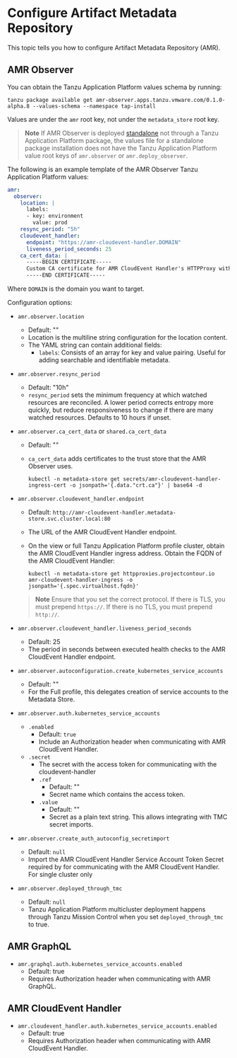 # Configure Artifact Metadata Repository

This topic tells you how to configure Artifact Metadata Repository (AMR).

## <a id='amr-observer'></a> AMR Observer

You can obtain the Tanzu Application Platform values schema by running:

```console
tanzu package available get amr-observer.apps.tanzu.vmware.com/0.1.0-alpha.8 --values-schema --namespace tap-install
```

Values are under the `amr` root key, not under the `metadata_store` root key. 

>**Note** If AMR Observer is deployed [standalone](./install-amr-observer.hbs.md#installing-artifact-metadata-repository-observer-standalone) not through a Tanzu Application Platform package, the values file for a standalone package installation does not have the Tanzu Application Platform value root keys of `amr.observer` or `amr.deploy_observer`.

The following is an example template of the AMR Observer Tanzu Application Platform values:

```yaml
amr: 
  observer:
    location: |
      labels:
      - key: environment
        value: prod
    resync_period: "5h"
    cloudevent_handler:
      endpoint: "https://amr-cloudevent-handler.DOMAIN"
      liveness_period_seconds: 25
    ca_cert_data: |
      -----BEGIN CERTIFICATE-----
      Custom CA certificate for AMR CloudEvent Handler's HTTPProxy with custom TLS certs
      -----END CERTIFICATE-----
```

Where `DOMAIN` is the domain you want to target.

Configuration options:

- `amr.observer.location`
  - Default: ""
  - Location is the multiline string configuration for the location content.
  - The YAML string can contain additional fields:
    - `labels`: Consists of an array for key and value pairing. Useful for adding searchable and identifiable metadata.

- `amr.observer.resync_period`
  - Default: "10h"
  - `resync_period` sets the minimum frequency at which watched resources are reconciled. A lower period corrects entropy more quickly, but reduce responsiveness to change if there are many watched resources. Defaults to 10 hours if unset.

- `amr.observer.ca_cert_data` or `shared.ca_cert_data`
  - Default: ""
  - `ca_cert_data` adds certificates to the trust store that the AMR Observer uses.

    ```console
    kubectl -n metadata-store get secrets/amr-cloudevent-handler-ingress-cert -o jsonpath='{.data."crt.ca"}' | base64 -d
    ```

- `amr.observer.cloudevent_handler.endpoint`
  - Default: `http://amr-cloudevent-handler.metadata-store.svc.cluster.local:80`
  - The URL of the AMR CloudEvent Handler endpoint.
  - On the view or full Tanzu Application Platform profile cluster, obtain the AMR CloudEvent Handler ingress address. Obtain the FQDN of the AMR CloudEvent Handler:
    
    ```console
    kubectl -n metadata-store get httpproxies.projectcontour.io amr-cloudevent-handler-ingress -o jsonpath='{.spec.virtualhost.fqdn}'
    ```

  >**Note** Ensure that you set the correct protocol. If there is TLS, you must prepend `https://`. If there is no TLS, you must prepend `http://`.

- `amr.observer.cloudevent_handler.liveness_period_seconds`
  - Default: 25
  - The period in seconds between executed health checks to the AMR CloudEvent Handler endpoint.

- `amr.observer.autoconfiguration.create_kubernetes_service_accounts`
  - Default: ""
  - For the Full profile, this delegates creation of service accounts to the Metadata Store.

- `amr.observer.auth.kubernetes_service_accounts`
  - `.enabled`
    - Default: `true`
    - Include an Authorization header when communicating with AMR CloudEvent Handler.
  - `.secret`
    - The secret with the access token for communicating with the cloudevent-handler
    - `.ref`
      - Default: ""
      - Secret name which contains the access token.
    - `.value`
      - Default: ""
      - Secret as a plain text string. This allows integrating with TMC secret imports.

- `amr.observer.create_auth_autoconfig_secretimport`
  - Default: `null`
  - Import the AMR CloudEvent Handler Service Account Token Secret required by for communicating with the AMR CloudEvent Handler. For single cluster only

- `amr.observer.deployed_through_tmc`
  - Default: `null`
  - Tanzu Application Platform multicluster deployment happens through Tanzu Mission Control when you set `deployed_through_tmc` to true.

## <a id='amr-graphql'></a> AMR GraphQL

- `amr.graphql.auth.kubernetes_service_accounts.enabled`
  - Default: true
  - Requires Authorization header when communicating with AMR GraphQL.

## <a id='amr-cloudevent-handler'></a> AMR CloudEvent Handler

- `amr.cloudevent_handler.auth.kubernetes_service_accounts.enabled`
  - Default: true
  - Requires Authorization header when communicating with AMR CloudEvent Handler.